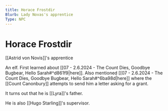 ```yaml
---
title: Horace Frostdir
Blurb: Lady Novas's apprentice
Type: NPC
---
```

# Horace Frostdir
[[Astrid von Novis]]'s apprentice

An elf. 
First learned about [[07 - 2.6.2024 - The Count Dies, Goodbye Bugbear, Hello Sarah#^d861f9|here]]. 
Also mentioned [[07 - 2.6.2024 - The Count Dies, Goodbye Bugbear, Hello Sarah#^6ba98d|here]] where the [[Count Canonbury]] attempts to send him a letter asking for a grant. 

It turns out that he is [[Lyra]]'s father. 

He is also [[Hugo Starling]]'s supervisor. 